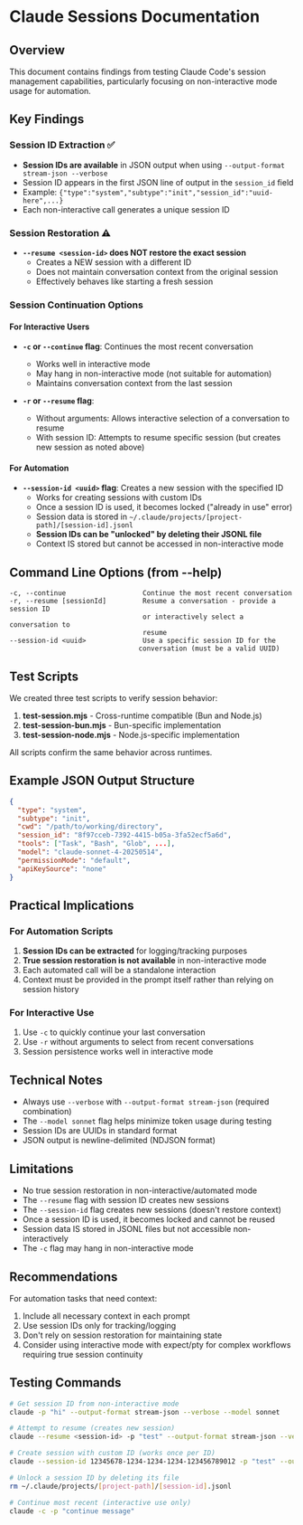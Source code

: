 # Claude Sessions Documentation

## Overview

This document contains findings from testing Claude Code's session management capabilities, particularly focusing on non-interactive mode usage for automation.

## Key Findings

### Session ID Extraction ✅

- **Session IDs are available** in JSON output when using `--output-format stream-json --verbose`
- Session ID appears in the first JSON line of output in the `session_id` field
- Example: `{"type":"system","subtype":"init","session_id":"uuid-here",...}`
- Each non-interactive call generates a unique session ID

### Session Restoration ⚠️

- **`--resume <session-id>` does NOT restore the exact session**
  - Creates a NEW session with a different ID
  - Does not maintain conversation context from the original session
  - Effectively behaves like starting a fresh session

### Session Continuation Options

#### For Interactive Users

- **`-c` or `--continue` flag**: Continues the most recent conversation
  - Works well in interactive mode
  - May hang in non-interactive mode (not suitable for automation)
  - Maintains conversation context from the last session

- **`-r` or `--resume` flag**: 
  - Without arguments: Allows interactive selection of a conversation to resume
  - With session ID: Attempts to resume specific session (but creates new session as noted above)

#### For Automation

- **`--session-id <uuid>` flag**: Creates a new session with the specified ID
  - Works for creating sessions with custom IDs
  - Once a session ID is used, it becomes locked ("already in use" error)
  - Session data is stored in `~/.claude/projects/[project-path]/[session-id].jsonl`
  - **Session IDs can be "unlocked" by deleting their JSONL file**
  - Context IS stored but cannot be accessed in non-interactive mode

## Command Line Options (from --help)

```
-c, --continue                   Continue the most recent conversation
-r, --resume [sessionId]         Resume a conversation - provide a session ID
                                 or interactively select a conversation to
                                 resume
--session-id <uuid>              Use a specific session ID for the
                                conversation (must be a valid UUID)
```

## Test Scripts

We created three test scripts to verify session behavior:

1. **test-session.mjs** - Cross-runtime compatible (Bun and Node.js)
2. **test-session-bun.mjs** - Bun-specific implementation
3. **test-session-node.mjs** - Node.js-specific implementation

All scripts confirm the same behavior across runtimes.

## Example JSON Output Structure

```json
{
  "type": "system",
  "subtype": "init",
  "cwd": "/path/to/working/directory",
  "session_id": "8f97cceb-7392-4415-b05a-3fa52ecf5a6d",
  "tools": ["Task", "Bash", "Glob", ...],
  "model": "claude-sonnet-4-20250514",
  "permissionMode": "default",
  "apiKeySource": "none"
}
```

## Practical Implications

### For Automation Scripts

1. **Session IDs can be extracted** for logging/tracking purposes
2. **True session restoration is not available** in non-interactive mode
3. Each automated call will be a standalone interaction
4. Context must be provided in the prompt itself rather than relying on session history

### For Interactive Use

1. Use `-c` to quickly continue your last conversation
2. Use `-r` without arguments to select from recent conversations
3. Session persistence works well in interactive mode

## Technical Notes

- Always use `--verbose` with `--output-format stream-json` (required combination)
- The `--model sonnet` flag helps minimize token usage during testing
- Session IDs are UUIDs in standard format
- JSON output is newline-delimited (NDJSON format)

## Limitations

- No true session restoration in non-interactive/automated mode
- The `--resume` flag with session ID creates new sessions
- The `--session-id` flag creates new sessions (doesn't restore context) 
- Once a session ID is used, it becomes locked and cannot be reused
- Session data IS stored in JSONL files but not accessible non-interactively
- The `-c` flag may hang in non-interactive mode

## Recommendations

For automation tasks that need context:
1. Include all necessary context in each prompt
2. Use session IDs only for tracking/logging
3. Don't rely on session restoration for maintaining state
4. Consider using interactive mode with expect/pty for complex workflows requiring true session continuity

## Testing Commands

```bash
# Get session ID from non-interactive mode
claude -p "hi" --output-format stream-json --verbose --model sonnet

# Attempt to resume (creates new session)
claude --resume <session-id> -p "test" --output-format stream-json --verbose --model sonnet

# Create session with custom ID (works once per ID)
claude --session-id 12345678-1234-1234-1234-123456789012 -p "test" --output-format stream-json --verbose --model sonnet

# Unlock a session ID by deleting its file
rm ~/.claude/projects/[project-path]/[session-id].jsonl

# Continue most recent (interactive use only)
claude -c -p "continue message"
```